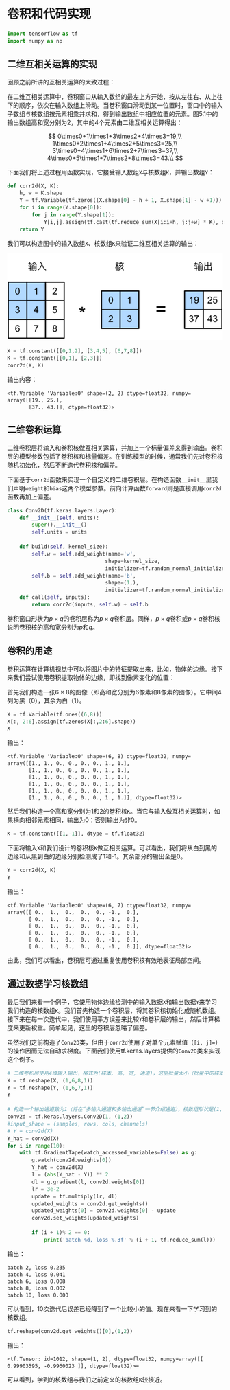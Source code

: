 # 	卷积和代码实现

```python
import tensorflow as tf
import numpy as np
```

## 二维互相关运算的实现

回顾之前所讲的互相关运算的大致过程：

在二维互相关运算中，卷积窗口从输入数组的最左上方开始，按从左往右、从上往下的顺序，依次在输入数组上滑动。当卷积窗口滑动到某一位置时，窗口中的输入子数组与核数组按元素相乘并求和，得到输出数组中相应位置的元素。图5.1中的输出数组高和宽分别为2，其中的4个元素由二维互相关运算得出：

$$
0\times0+1\times1+3\times2+4\times3=19,\\
1\times0+2\times1+4\times2+5\times3=25,\\
3\times0+4\times1+6\times2+7\times3=37,\\
4\times0+5\times1+7\times2+8\times3=43.\\
$$

下面我们将上述过程用函数实现，它接受输入数组`X`与核数组`K`，并输出数组`Y`：

````python
def corr2d(X, K):
    h, w = K.shape
    Y = tf.Variable(tf.zeros((X.shape[0] - h + 1, X.shape[1] - w +1)))
    for i in range(Y.shape[0]):
        for j in range(Y.shape[1]):
            Y[i,j].assign(tf.cast(tf.reduce_sum(X[i:i+h, j:j+w] * K), dtype=tf.float32))
    return Y
````

我们可以构造图中的输入数组`X`、核数组`K`来验证二维互相关运算的输出：

![img](./src/try-conv-with-code/5.1_correlation.svg)


```python
X = tf.constant([[0,1,2], [3,4,5], [6,7,8]])
K = tf.constant([[0,1], [2,3]])
corr2d(X, K)
```

输出内容：


    <tf.Variable 'Variable:0' shape=(2, 2) dtype=float32, numpy=
    array([[19., 25.],
           [37., 43.]], dtype=float32)>

## 二维卷积运算

二维卷积层将输入和卷积核做互相关运算，并加上一个标量偏差来得到输出。卷积层的模型参数包括了卷积核和标量偏差。在训练模型的时候，通常我们先对卷积核随机初始化，然后不断迭代卷积核和偏差。

下面基于`corr2d`函数来实现一个自定义的二维卷积层。在构造函数`__init__`里我们声明`weight`和`bias`这两个模型参数。前向计算函数`forward`则是直接调用`corr2d`函数再加上偏差。


```python
class Conv2D(tf.keras.layers.Layer):
    def __init__(self, units):
        super().__init__()
        self.units = units
    
    def build(self, kernel_size):
        self.w = self.add_weight(name='w',
                                shape=kernel_size,
                                initializer=tf.random_normal_initializer())
        self.b = self.add_weight(name='b',
                                shape=(1,),
                                initializer=tf.random_normal_initializer())
    def call(self, inputs):
        return corr2d(inputs, self.w) + self.b
```

卷积窗口形状为$p \times q$的卷积层称为$p \times q$卷积层。同样，$p \times q$卷积或$p \times q$卷积核说明卷积核的高和宽分别为$p$和$q$。

## 卷积的用途

卷积运算在计算机视觉中可以将图片中的特征提取出来，比如，物体的边缘。接下来我们尝试使用卷积提取物体的边缘，即找到像素变化的位置：

首先我们构造一张$6\times 8$的图像（即高和宽分别为6像素和8像素的图像）。它中间4列为黑（0），其余为白（1）。


```python
X = tf.Variable(tf.ones((6,8)))
X[:, 2:6].assign(tf.zeros(X[:,2:6].shape))
X
```

输出：


    <tf.Variable 'Variable:0' shape=(6, 8) dtype=float32, numpy=
    array([[1., 1., 0., 0., 0., 0., 1., 1.],
           [1., 1., 0., 0., 0., 0., 1., 1.],
           [1., 1., 0., 0., 0., 0., 1., 1.],
           [1., 1., 0., 0., 0., 0., 1., 1.],
           [1., 1., 0., 0., 0., 0., 1., 1.],
           [1., 1., 0., 0., 0., 0., 1., 1.]], dtype=float32)>

然后我们构造一个高和宽分别为1和2的卷积核`K`。当它与输入做互相关运算时，如果横向相邻元素相同，输出为0；否则输出为非0。


```python
K = tf.constant([[1,-1]], dtype = tf.float32)
```

下面将输入`X`和我们设计的卷积核`K`做互相关运算。可以看出，我们将从白到黑的边缘和从黑到白的边缘分别检测成了1和-1。其余部分的输出全是0。


```python
Y = corr2d(X, K)
Y
```

输出：


    <tf.Variable 'Variable:0' shape=(6, 7) dtype=float32, numpy=
    array([[ 0.,  1.,  0.,  0.,  0., -1.,  0.],
           [ 0.,  1.,  0.,  0.,  0., -1.,  0.],
           [ 0.,  1.,  0.,  0.,  0., -1.,  0.],
           [ 0.,  1.,  0.,  0.,  0., -1.,  0.],
           [ 0.,  1.,  0.,  0.,  0., -1.,  0.],
           [ 0.,  1.,  0.,  0.,  0., -1.,  0.]], dtype=float32)>

由此，我们可以看出，卷积层可通过重复使用卷积核有效地表征局部空间。

## 通过数据学习核数组

最后我们来看一个例子，它使用物体边缘检测中的输入数据`X`和输出数据`Y`来学习我们构造的核数组`K`。我们首先构造一个卷积层，将其卷积核初始化成随机数组。接下来在每一次迭代中，我们使用平方误差来比较`Y`和卷积层的输出，然后计算梯度来更新权重。简单起见，这里的卷积层忽略了偏差。

虽然我们之前构造了`Conv2D`类，但由于`corr2d`使用了对单个元素赋值（`[i, j]=`）的操作因而无法自动求梯度。下面我们使用tf.keras.layers提供的`Conv2D`类来实现这个例子。


```python
# 二维卷积层使用4维输入输出，格式为(样本, 高, 宽, 通道)，这里批量大小（批量中的样本数）和通道数均为1
X = tf.reshape(X, (1,6,8,1))
Y = tf.reshape(Y, (1,6,7,1))
Y

# 构造一个输出通道数为1（将在“多输入通道和多输出通道”一节介绍通道），核数组形状是(1, 2)的二维卷积层
conv2d = tf.keras.layers.Conv2D(1, (1,2))
#input_shape = (samples, rows, cols, channels)
# Y = conv2d(X)
Y_hat = conv2d(X)
for i in range(10):
    with tf.GradientTape(watch_accessed_variables=False) as g:
        g.watch(conv2d.weights[0])
        Y_hat = conv2d(X)
        l = (abs(Y_hat - Y)) ** 2
        dl = g.gradient(l, conv2d.weights[0])
        lr = 3e-2
        update = tf.multiply(lr, dl)
        updated_weights = conv2d.get_weights()
        updated_weights[0] = conv2d.weights[0] - update
        conv2d.set_weights(updated_weights)  
        
        if (i + 1)% 2 == 0:
            print('batch %d, loss %.3f' % (i + 1, tf.reduce_sum(l)))
```

输出：

    batch 2, loss 0.235
    batch 4, loss 0.041
    batch 6, loss 0.008
    batch 8, loss 0.002
    batch 10, loss 0.000


可以看到，10次迭代后误差已经降到了一个比较小的值。现在来看一下学习到的核数组。


```python
tf.reshape(conv2d.get_weights()[0],(1,2))
```

输出：


    <tf.Tensor: id=1012, shape=(1, 2), dtype=float32, numpy=array([[ 0.99903595, -0.9960023 ]], dtype=float32)>=

可以看到，学到的核数组与我们之前定义的核数组`K`较接近。

